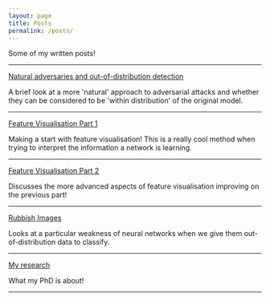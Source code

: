 ```yaml
---
layout: page
title: Posts
permalink: /posts/
---
```


Some of my written posts!

---

[Natural adversaries and out-of-distribution detection](../research/ai/adversarial-attacks/out-of-distribution/2021/10/21/natural-adv-ood.html)

A brief look at a more 'natural' approach to adversarial attacks and whether they can be considered to be 'within distribution' of the original model.

---

[Feature Visualisation Part 1](../research/ai/interpretability/feature-vis/2024/01/03/unreg_feature_extract.html)

Making a start with feature visualisation! This is a really cool method when trying to interpret the information a network is learning.

---

[Feature Visualisation Part 2](../research/ai/interpretability/feature-vis/2024/01/04/reg-feature-extract.html)

Discusses the more advanced aspects of feature visualisation improving on the previous part!

---

[Rubbish Images](../research/ai/adversarial-attacks/out-of-distribution/2024/09/28/rubbish-images.html)

Looks at a particular weakness of neural networks when we give them out-of-distribution data to classify.

---

[My research](../research/ai/adversarial-attacks/out-of-distribution/2024/12/31/what.html)

What my PhD is about!

---
